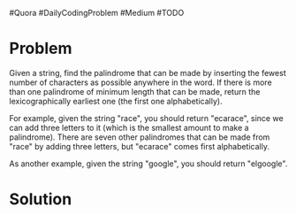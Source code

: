 #Quora #DailyCodingProblem #Medium #TODO 
# Problem

Given a string, find the palindrome that can be made by inserting the fewest number of characters as possible anywhere in the word. 
If there is more than one palindrome of minimum length that can be made, return the lexicographically earliest one (the first one alphabetically).

For example, given the string "race", you should return "ecarace", since we can add three letters to it (which is the smallest amount to make a palindrome). 
There are seven other palindromes that can be made from "race" by adding three letters, but "ecarace" comes first alphabetically.

As another example, given the string "google", you should return "elgoogle".
# Solution
